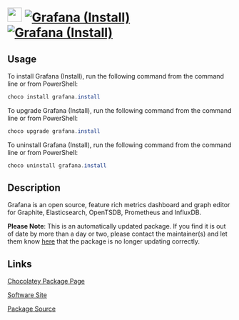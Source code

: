 ﻿# <img src="https://cdn.jsdelivr.net/gh/mkevenaar/chocolatey-packages@0462688e26372e1922bd13142072fac888eb9b3f/icons/grafana.svg" width="32" height="32"/> [![Grafana (Install)](https://img.shields.io/chocolatey/v/grafana.install.svg?label=Grafana+(Install))](https://community.chocolatey.org/packages/grafana.install) [![Grafana (Install)](https://img.shields.io/chocolatey/dt/grafana.install.svg)](https://community.chocolatey.org/packages/grafana.install)

## Usage

To install Grafana (Install), run the following command from the command line or from PowerShell:

```powershell
choco install grafana.install
```

To upgrade Grafana (Install), run the following command from the command line or from PowerShell:

```powershell
choco upgrade grafana.install
```

To uninstall Grafana (Install), run the following command from the command line or from PowerShell:

```powershell
choco uninstall grafana.install
```

## Description

Grafana is an open source, feature rich metrics dashboard and graph editor for Graphite, Elasticsearch, OpenTSDB, Prometheus and InfluxDB.

**Please Note**: This is an automatically updated package. If you find it is
out of date by more than a day or two, please contact the maintainer(s) and
let them know [here](https://github.com/mkevenaar/chocolatey-packages/issues) that the package is no longer updating correctly.


## Links

[Chocolatey Package Page](https://community.chocolatey.org/packages/grafana.install)

[Software Site](https://grafana.com)

[Package Source](https://github.com/mkevenaar/chocolatey-packages/tree/master/automatic/grafana.install)

